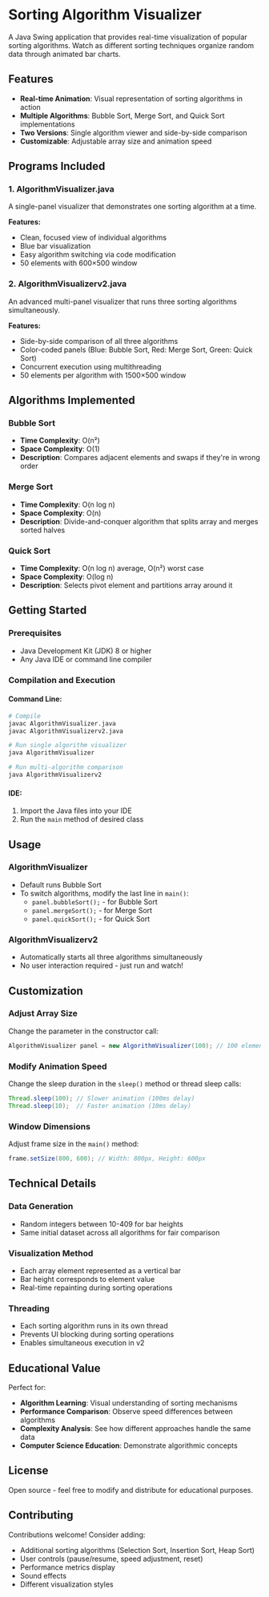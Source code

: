 # Sorting Algorithm Visualizer

A Java Swing application that provides real-time visualization of popular sorting algorithms. Watch as different sorting techniques organize random data through animated bar charts.

## Features

- **Real-time Animation**: Visual representation of sorting algorithms in action
- **Multiple Algorithms**: Bubble Sort, Merge Sort, and Quick Sort implementations
- **Two Versions**: Single algorithm viewer and side-by-side comparison
- **Customizable**: Adjustable array size and animation speed

## Programs Included

### 1. AlgorithmVisualizer.java
A single-panel visualizer that demonstrates one sorting algorithm at a time.

**Features:**
- Clean, focused view of individual algorithms
- Blue bar visualization
- Easy algorithm switching via code modification
- 50 elements with 600×500 window

### 2. AlgorithmVisualizerv2.java  
An advanced multi-panel visualizer that runs three sorting algorithms simultaneously.

**Features:**
- Side-by-side comparison of all three algorithms
- Color-coded panels (Blue: Bubble Sort, Red: Merge Sort, Green: Quick Sort)
- Concurrent execution using multithreading
- 50 elements per algorithm with 1500×500 window

## Algorithms Implemented

### Bubble Sort
- **Time Complexity**: O(n²)
- **Space Complexity**: O(1)
- **Description**: Compares adjacent elements and swaps if they're in wrong order

### Merge Sort
- **Time Complexity**: O(n log n)
- **Space Complexity**: O(n)
- **Description**: Divide-and-conquer algorithm that splits array and merges sorted halves

### Quick Sort
- **Time Complexity**: O(n log n) average, O(n²) worst case
- **Space Complexity**: O(log n)
- **Description**: Selects pivot element and partitions array around it

## Getting Started

### Prerequisites
- Java Development Kit (JDK) 8 or higher
- Any Java IDE or command line compiler

### Compilation and Execution

#### Command Line:
```bash
# Compile
javac AlgorithmVisualizer.java
javac AlgorithmVisualizerv2.java

# Run single algorithm visualizer
java AlgorithmVisualizer

# Run multi-algorithm comparison
java AlgorithmVisualizerv2
```

#### IDE:
1. Import the Java files into your IDE
2. Run the `main` method of desired class

## Usage

### AlgorithmVisualizer
- Default runs Bubble Sort
- To switch algorithms, modify the last line in `main()`:
  - `panel.bubbleSort();` - for Bubble Sort
  - `panel.mergeSort();` - for Merge Sort  
  - `panel.quickSort();` - for Quick Sort

### AlgorithmVisualizerv2
- Automatically starts all three algorithms simultaneously
- No user interaction required - just run and watch!

## Customization

### Adjust Array Size
Change the parameter in the constructor call:
```java
AlgorithmVisualizer panel = new AlgorithmVisualizer(100); // 100 elements instead of 50
```

### Modify Animation Speed
Change the sleep duration in the `sleep()` method or thread sleep calls:
```java
Thread.sleep(100); // Slower animation (100ms delay)
Thread.sleep(10);  // Faster animation (10ms delay)
```

### Window Dimensions
Adjust frame size in the `main()` method:
```java
frame.setSize(800, 600); // Width: 800px, Height: 600px
```

## Technical Details

### Data Generation
- Random integers between 10-409 for bar heights
- Same initial dataset across all algorithms for fair comparison

### Visualization Method
- Each array element represented as a vertical bar
- Bar height corresponds to element value
- Real-time repainting during sorting operations

### Threading
- Each sorting algorithm runs in its own thread
- Prevents UI blocking during sorting operations
- Enables simultaneous execution in v2

## Educational Value

Perfect for:
- **Algorithm Learning**: Visual understanding of sorting mechanisms
- **Performance Comparison**: Observe speed differences between algorithms  
- **Complexity Analysis**: See how different approaches handle the same data
- **Computer Science Education**: Demonstrate algorithmic concepts

## License

Open source - feel free to modify and distribute for educational purposes.

## Contributing

Contributions welcome! Consider adding:
- Additional sorting algorithms (Selection Sort, Insertion Sort, Heap Sort)
- User controls (pause/resume, speed adjustment, reset)
- Performance metrics display
- Sound effects
- Different visualization styles
